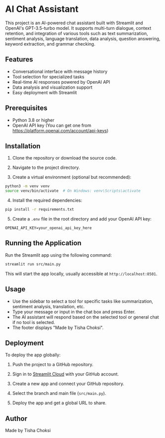 # AI Chat Assistant

This project is an AI-powered chat assistant built with Streamlit and OpenAI's GPT-3.5-turbo model. It supports multi-turn dialogue, context retention, and integration of various tools such as text summarization, sentiment analysis, language translation, data analysis, question answering, keyword extraction, and grammar checking.

## Features

- Conversational interface with message history
- Tool selection for specialized tasks
- Real-time AI responses powered by OpenAI API
- Data analysis and visualization support
- Easy deployment with Streamlit

## Prerequisites

- Python 3.8 or higher
- OpenAI API key (You can get one from https://platform.openai.com/account/api-keys)

## Installation

1. Clone the repository or download the source code.

2. Navigate to the project directory.

3. Create a virtual environment (optional but recommended):

```bash
python3 -m venv venv
source venv/bin/activate  # On Windows: venv\Scripts\activate
```

4. Install the required dependencies:

```bash
pip install -r requirements.txt
```

5. Create a `.env` file in the root directory and add your OpenAI API key:

```
OPENAI_API_KEY=your_openai_api_key_here
```

## Running the Application

Run the Streamlit app using the following command:

```bash
streamlit run src/main.py
```

This will start the app locally, usually accessible at `http://localhost:8501`.

## Usage

- Use the sidebar to select a tool for specific tasks like summarization, sentiment analysis, translation, etc.
- Type your message or input in the chat box and press Enter.
- The AI assistant will respond based on the selected tool or general chat if no tool is selected.
- The footer displays "Made by Tisha Choksi".

## Deployment

To deploy the app globally:

1. Push the project to a GitHub repository.

2. Sign in to [Streamlit Cloud](https://streamlit.io/cloud) with your GitHub account.

3. Create a new app and connect your GitHub repository.

4. Select the branch and main file (`src/main.py`).

5. Deploy the app and get a global URL to share.



## Author

Made by Tisha Choksi
